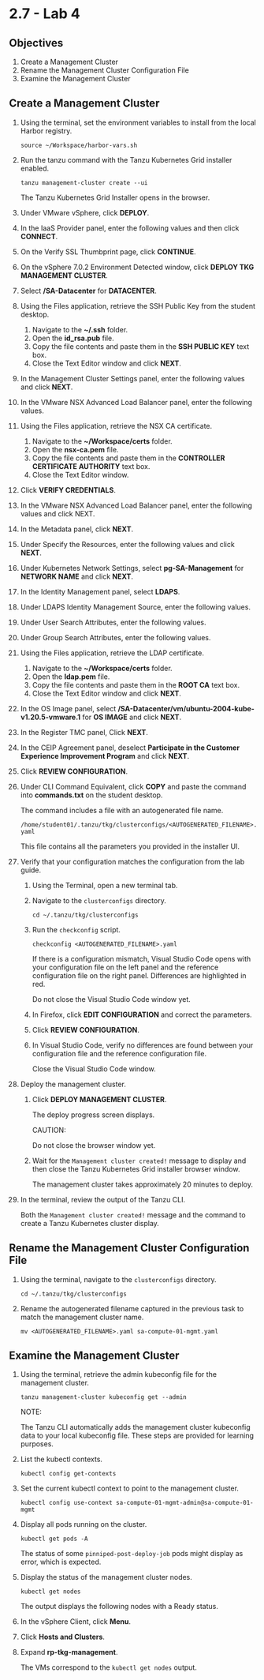 # 2.7 - Lab 4

## Objectives

1. Create a Management Cluster
2. Rename the Management Cluster Configuration File
3. Examine the Management Cluster

## Create a Management Cluster

1. Using the terminal, set the environment variables to install from the local Harbor registry.

    `source ~/Workspace/harbor-vars.sh`

2. Run the tanzu command with the Tanzu Kubernetes Grid installer enabled.

    `tanzu management-cluster create --ui`

    The Tanzu Kubernetes Grid Installer opens in the browser.

3. Under VMware vSphere, click **DEPLOY**.
4. In the IaaS Provider panel, enter the following values and then click **CONNECT**.
5. On the Verify SSL Thumbprint page, click **CONTINUE**.
6. On the vSphere 7.0.2 Environment Detected window, click **DEPLOY TKG MANAGEMENT CLUSTER**.
7. Select **/SA-Datacenter** for **DATACENTER**.
8. Using the Files application, retrieve the SSH Public Key from the student desktop.
    1. Navigate to the **~/.ssh** folder.
    2. Open the **id_rsa.pub** file.
    3. Copy the file contents and paste them in the **SSH PUBLIC KEY** text box.
    4. Close the Text Editor window and click **NEXT**.
9. In the Management Cluster Settings panel, enter the following values and click **NEXT**.
10. In the VMware NSX Advanced Load Balancer panel, enter the following values.
11. Using the Files application, retrieve the NSX CA certificate.
    1. Navigate to the **~/Workspace/certs** folder.
    2. Open the **nsx-ca.pem** file.
    3. Copy the file contents and paste them in the **CONTROLLER CERTIFICATE AUTHORITY** text box.
    4. Close the Text Editor window.
12. Click **VERIFY CREDENTIALS**.
13. In the VMware NSX Advanced Load Balancer panel, enter the following values and click NEXT.
14. In the Metadata panel, click **NEXT**.
15. Under Specify the Resources, enter the following values and click **NEXT**.
16. Under Kubernetes Network Settings, select **pg-SA-Management** for **NETWORK NAME** and click **NEXT**.
17. In the Identity Management panel, select **LDAPS**.
18. Under LDAPS Identity Management Source, enter the following values.
19. Under User Search Attributes, enter the following values.
20. Under Group Search Attributes, enter the following values.
21. Using the Files application, retrieve the LDAP certificate.
    1. Navigate to the **~/Workspace/certs** folder.
    2. Open the **ldap.pem** file.
    3. Copy the file contents and paste them in the **ROOT CA** text box.
    4. Close the Text Editor window and click **NEXT**.
22. In the OS Image panel, select **/SA-Datacenter/vm/ubuntu-2004-kube-v1.20.5-vmware.1** for **OS IMAGE** and click **NEXT**.
23. In the Register TMC panel, Click **NEXT**.
24. In the CEIP Agreement panel, deselect **Participate in the Customer Experience Improvement Program** and click **NEXT**.
25. Click **REVIEW CONFIGURATION**.
26. Under CLI Command Equivalent, click **COPY** and paste the command into **commands.txt** on the student desktop.

    The command includes a file with an autogenerated file name.

    `/home/student01/.tanzu/tkg/clusterconfigs/<AUTOGENERATED_FILENAME>.yaml`

    This file contains all the parameters you provided in the installer UI.

27. Verify that your configuration matches the configuration from the lab guide.
    1. Using the Terminal, open a new terminal tab.
    2. Navigate to the `clusterconfigs` directory.

        `cd ~/.tanzu/tkg/clusterconfigs`

    3. Run the `checkconfig` script.

        `checkconfig <AUTOGENERATED_FILENAME>.yaml`

        If there is a configuration mismatch, Visual Studio Code opens with your configuration file on the left panel and the reference configuration file on the right panel. Differences are highlighted in red.

        Do not close the Visual Studio Code window yet.

    4. In Firefox, click **EDIT CONFIGURATION** and correct the parameters.
    5. Click **REVIEW CONFIGURATION**.
    6. In Visual Studio Code, verify no differences are found between your configuration file and the reference configuration file.

        Close the Visual Studio Code window.

28. Deploy the management cluster.
    1. Click **DEPLOY MANAGEMENT CLUSTER**.

        The deploy progress screen displays.

        CAUTION:

        Do not close the browser window yet.

    2. Wait for the `Management cluster created!` message to display and then close the Tanzu Kubernetes Grid installer browser window.

        The management cluster takes approximately 20 minutes to deploy.

29. In the terminal, review the output of the Tanzu CLI.

    Both the `Management cluster created!` message and the command to create a Tanzu Kubernetes cluster display.

## Rename the Management Cluster Configuration File

1. Using the terminal, navigate to the `clusterconfigs` directory.

    `cd ~/.tanzu/tkg/clusterconfigs`

2. Rename the autogenerated filename captured in the previous task to match the management cluster name.

    `mv <AUTOGENERATED_FILENAME>.yaml sa-compute-01-mgmt.yaml`

## Examine the Management Cluster

1. Using the terminal, retrieve the admin kubeconfig file for the management cluster.

    `tanzu management-cluster kubeconfig get --admin`

    NOTE:

    The Tanzu CLI automatically adds the management cluster kubeconfig data to your local kubeconfig file. These steps are provided for learning purposes.

2. List the kubectl contexts.

    `kubectl config get-contexts`

3. Set the current kubectl context to point to the management cluster.

    `kubectl config use-context sa-compute-01-mgmt-admin@sa-compute-01-mgmt`

4. Display all pods running on the cluster.

    `kubectl get pods -A`

    The status of some `pinniped-post-deploy-job` pods might display as error, which is expected.

5. Display the status of the management cluster nodes.

    `kubectl get nodes`

    The output displays the following nodes with a Ready status.

6. In the vSphere Client, click **Menu**.
7. Click **Hosts and Clusters**.
8. Expand **rp-tkg-management**.

    The VMs correspond to the `kubectl get nodes` output.
